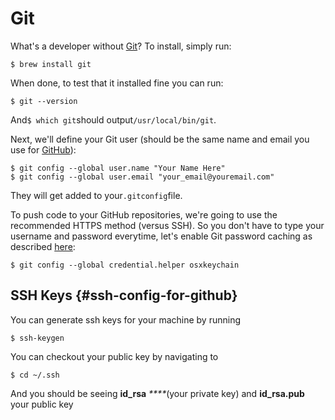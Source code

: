 # Git

What's a developer without [Git](http://git-scm.com/)? To install, simply run:

```text
$ brew install git
```

When done, to test that it installed fine you can run:

```text
$ git --version
```

And`$ which git`should output`/usr/local/bin/git`.

Next, we'll define your Git user \(should be the same name and email you use for [GitHub](https://github.com/)\):

```text
$ git config --global user.name "Your Name Here"
$ git config --global user.email "your_email@youremail.com"
```

They will get added to your`.gitconfig`file.

To push code to your GitHub repositories, we're going to use the recommended HTTPS method \(versus SSH\). So you don't have to type your username and password everytime, let's enable Git password caching as described [here](https://help.github.com/articles/set-up-git):

```text
$ git config --global credential.helper osxkeychain
```

## SSH Keys {#ssh-config-for-github}

You can generate ssh keys for your machine by running

```text
$ ssh-keygen
```

You can checkout your public key by navigating to

```text
$ cd ~/.ssh
```

And you should be seeing **id\_rsa** _****_\(your private key\) and **id\_rsa.pub** your public key

